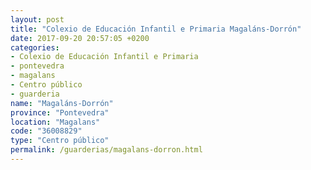 ```yaml
---
layout: post
title: "Colexio de Educación Infantil e Primaria Magaláns-Dorrón"
date: 2017-09-20 20:57:05 +0200
categories:
- Colexio de Educación Infantil e Primaria
- pontevedra
- magalans
- Centro público
- guarderia
name: "Magaláns-Dorrón"
province: "Pontevedra"
location: "Magalans"
code: "36008829"
type: "Centro público"
permalink: /guarderias/magalans-dorron.html
---
```

